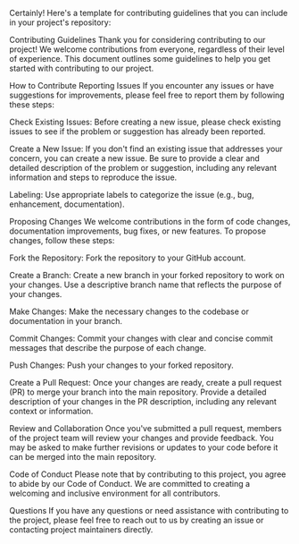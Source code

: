 
Certainly! Here's a template for contributing guidelines that you can include in your project's repository:

Contributing Guidelines
Thank you for considering contributing to our project! We welcome contributions from everyone, regardless of their level of experience. This document outlines some guidelines to help you get started with contributing to our project.

How to Contribute
Reporting Issues
If you encounter any issues or have suggestions for improvements, please feel free to report them by following these steps:

Check Existing Issues: Before creating a new issue, please check existing issues to see if the problem or suggestion has already been reported.

Create a New Issue: If you don't find an existing issue that addresses your concern, you can create a new issue. Be sure to provide a clear and detailed description of the problem or suggestion, including any relevant information and steps to reproduce the issue.

Labeling: Use appropriate labels to categorize the issue (e.g., bug, enhancement, documentation).

Proposing Changes
We welcome contributions in the form of code changes, documentation improvements, bug fixes, or new features. To propose changes, follow these steps:

Fork the Repository: Fork the repository to your GitHub account.

Create a Branch: Create a new branch in your forked repository to work on your changes. Use a descriptive branch name that reflects the purpose of your changes.

Make Changes: Make the necessary changes to the codebase or documentation in your branch.

Commit Changes: Commit your changes with clear and concise commit messages that describe the purpose of each change.

Push Changes: Push your changes to your forked repository.

Create a Pull Request: Once your changes are ready, create a pull request (PR) to merge your branch into the main repository. Provide a detailed description of your changes in the PR description, including any relevant context or information.

Review and Collaboration
Once you've submitted a pull request, members of the project team will review your changes and provide feedback. You may be asked to make further revisions or updates to your code before it can be merged into the main repository.

Code of Conduct
Please note that by contributing to this project, you agree to abide by our Code of Conduct. We are committed to creating a welcoming and inclusive environment for all contributors.

Questions
If you have any questions or need assistance with contributing to the project, please feel free to reach out to us by creating an issue or contacting project maintainers directly.

